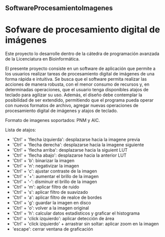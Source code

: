 ## SoftwareProcesamientoImagenes
# Sofware de procesamiento digital de imágenes

Este proyecto lo desarrolle dentro de la cátedra de programación avanzada de la Licenciatura en Bioinformática.

El presente proyecto consiste en un software de aplicación que permite a los usuarios
realizar tareas de procesamiento digital de imágenes de una forma rápida e intuitiva. Se
busca que el software permita realizar las acciones de manera robusta, con el menor
consumo de recursos y, en determinadas operaciones, que el usuario tenga disponibles
atajos de teclado para agilizar su uso. Además, el diseño debe contemplar la posibilidad de
ser extendido, permitiendo que el programa pueda operar con nuevos formatos de archivo,
agregar nuevas operaciones de procesamiento digital de imágenes y atajos de teclado.

Formato de imagenes soportados: PNM y AIC.


Lista de atajos:

- 'Ctrl' + 'flecha izquierda': desplazarse hacia la imagene previa
- 'Ctrl' + 'flecha derecha': desplazarse hacia la imagene siguiente
- 'Ctrl' + 'flecha arriba': desplazarse hacia la siguient LUT
- 'Ctrl' + 'flecha abajo': desplazarse hacia la anterior LUT
- 'Ctrl' + 'b': binarizar la imagen
- 'Ctrl' + 'n': negativizar la imagen
- 'Ctrl' + 'c': ajustar contraste  de la imagen
- 'Ctrl' + '+': aumentar el brillo de la imagen
- 'Ctrl' + '-': disminuir el brillo de la imagen
- 'Ctrl' + 'm': aplicar filtro de ruido
- 'Ctrl' + 's': aplicar filtro de suavizado
- 'Ctrl' + 'a': aplicar filtro de realce de bordes
- 'Ctrl' + 'g': guardar la imagen en disco
- 'Ctrl' + 'o': volver a la imagen original
- 'Ctrl' + 'h': calcular datos estadisticos y graficar el histograma
- 'Ctrl' + 'click izquierdo': aplicar detección de área
- 'Ctrl' + 'click izquierdo' + arrastrar sin soltar: aplicar zoom en la imagen
- 'escape': cerrar ventana de graficación


